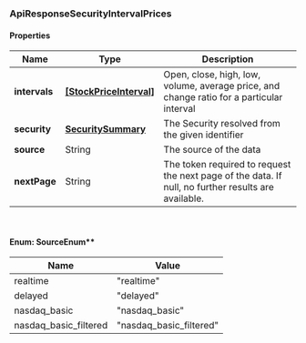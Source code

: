 
[//]: # (CLASS:ApiResponseSecurityIntervalPrices)

[//]: # (KIND:object)

### ApiResponseSecurityIntervalPrices

#### Properties

[//]: # (START_DEFINITION)

Name | Type | Description
------------ | ------------- | -------------
**intervals** | [**[StockPriceInterval]**](StockPriceInterval.md) | Open, close, high, low, volume, average price, and change ratio for a particular interval &nbsp;
**security** | [**SecuritySummary**](SecuritySummary.md) | The Security resolved from the given identifier &nbsp;
**source** | String | The source of the data &nbsp;
**nextPage** | String | The token required to request the next page of the data. If null, no further results are available. &nbsp;

[//]: # (END_DEFINITION)


[//]: # (CONTAINED_CLASS:StockPriceInterval)


[//]: # (CONTAINED_CLASS:SecuritySummary)



<br/>

#### Enum: SourceEnum**

Name | Value
---- | -----
realtime | &quot;realtime&quot;
delayed | &quot;delayed&quot;
nasdaq_basic | &quot;nasdaq_basic&quot;
nasdaq_basic_filtered | &quot;nasdaq_basic_filtered&quot;



